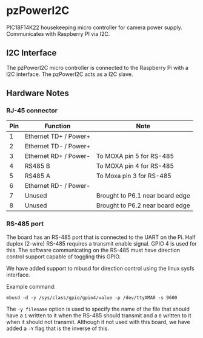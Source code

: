 # pzPowerI2C
PIC18F14K22 housekeeping micro controller for camera power supply. Communicates with Raspberry PI via I2C.

## I2C Interface

The pzPowerI2C micro controller is connected to the Raspberry Pi with a I2C interface. The pzPowerI2C acts as a I2C slave.

## Hardware Notes

### RJ-45 connector

Pin | Function | Note
---|---|---
1|Ethernet TD+ / Power+|
2|Ethernet TD- / Power+|
3|Ethernet RD+ / Power-| To MOXA pin 5 for RS-485
4|RS485 B|To MOXA pin 4 for RS-485
5|RS485 A|To Moxa pin 3 for RS-485
6|Ethernet RD- / Power-|
7|Unused|Brought to P6.1 near board edge
8|Unused|Brought to P6.2 near board edge

### RS-485 port
The board has an RS-485 port that is connected to the UART on the Pi. Half duplex (2-wire) RS-485 requires a transmit enable signal. GPIO 4 is used for this. The software communicating on the RS-485 must have direction control support capable of toggling this GPIO.

We have added support to mbusd for direction control using the linux sysfs interface.

Example command:

`mbusd -d -y /sys/class/gpio/gpio4/value -p /dev/ttyAMA0 -s 9600`

The `-y filename` option is used to specify the name of the file that should have a `1` written to it when the RS-485 should transmit and a `0` written to it when it should not transmit. Although it not used with this board, we have added a `-Y` flag that is the inverse of this.